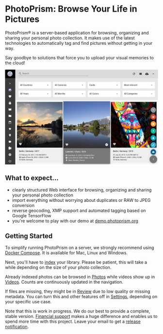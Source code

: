 # PhotoPrism: Browse Your Life in Pictures

PhotoPrism® is a server-based application for browsing, organizing and sharing your personal photo collection.
It makes use of the latest technologies to automatically tag and find pictures without getting in your way.

Say goodbye to solutions that force you to upload your visual memories to the cloud!

![Screenshot](img/preview.jpg)

## What to expect... ##

* clearly structured Web interface for browsing, organizing and sharing your personal photo collection
* import everything without worrying about duplicates or RAW to JPEG conversion
* reverse geocoding, XMP support and automated tagging based on Google TensorFlow
* you're welcome to play with our demo at [demo.photoprism.org](https://demo.photoprism.org)

## Getting Started ##

To simplify running PhotoPrism on a server, we strongly recommend using [Docker Compose](getting-started/docker-compose.md).
It is available for Mac, Linux and Windows.

Next, you'll have to [index](user-guide/library/import-vs-index.md) 
your library. Please be patient, this will take a while depending on the size of your photo collection.

Already indexed photos can be browsed in [Photos](user-guide/organize/browse.md) 
while videos show up in [Videos](user-guide/organize/video.md).
Counts are continuously updated in the navigation.

If files are missing, they might be in [Review](user-guide/organize/review.md) due to low quality or missing metadata.
You can turn this and other features off in [Settings](user-guide/settings/ui.md), depending on
your specific use case.

Note that this is work in progress. We do our best to provide a complete, stable version. 
[Financial support](funding.md) makes a huge difference and enables us to spend more time with this project.
Leave your email to get a [release notification](https://goo.gl/forms/KBPVGl9PCsOKrAv33).